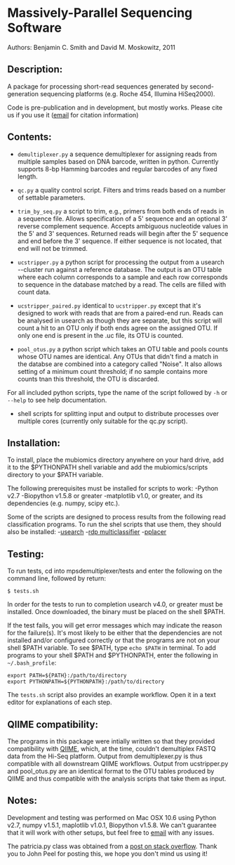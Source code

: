 # Massively-Parallel Sequencing Software

Authors: Benjamin C. Smith and David M. Moskowitz, 2011

## Description:

A package for processing short-read sequences generated by
second-generation sequencing platforms (e.g. Roche 454, Illumina HiSeq2000).

Code is pre-publication and in development, but mostly works. Please cite us if you use it
([email](mailto:benjamin.smith@einstein.yu.edu) for citation information)

## Contents:

- `demultiplexer.py` a sequence demultiplexer for assigning reads from
multiple samples based on DNA barcode, written in python. Currently
supports 8-bp Hamming barcodes and regular barcodes of any fixed
length.

- `qc.py` a quality control script. Filters and trims reads based on a
number of settable parameters.

- `trim_by_seq.py` a script to trim, e.g., primers from both ends of
reads in a sequence file. Allows specification of a 5' sequence
and an optional 3' reverse complement sequence. Accepts ambiguous
nucleotide values in the 5' and 3' sequences. Returned reads will begin
after the 5' sequence and end before the 3' sequence. If either sequence
is not located, that end will not be trimmed.

- `ucstripper.py`  a python script for processing the output from a
usearch --cluster run against a reference database. The output is an OTU
table where each column corresponds to a sample and each row corresponds
to sequence in the database matched by a read. The cells are filled with
count data.

- `ucstripper_paired.py`  identical to `ucstripper.py` except that it's
designed to work with reads that are from a paired-end run. Reads can
be analysed in usearch as though they are separate, but this script will
count a hit to an OTU only if both ends agree on the assigned OTU. If
only one end is present in the .uc file, its OTU is counted. 

- `pool_otus.py` a python script which takes an OTU table and pools
counts whose OTU names are identical. Any OTUs that didn't find a match
in the databse are combined into a category called "Noise". It also
allows setting of a minimum count threshold; if no sample contains more
counts tnan this threshold, the OTU is discarded.

For all included python scripts, type the name of the script followed by
`-h` or `--help` to see help documentation.

- shell scripts for splitting input and output to distribute processes over
multiple cores (currently only suitable for the qc.py script).

## Installation:

To install, place the mubiomics directory anywhere on your hard drive, add it to the $PYTHONPATH shell variable and add the mubiomics/scripts directory to your $PATH variable.

The following prerequisites must be installed for scripts to work:
-Python v2.7
-Biopython v1.5.8 or greater
-matplotlib v1.0, or greater, and its dependencies (e.g. numpy, scipy etc.).

Some of the scripts are designed to process results from the following read
classification programs. To run the shel scripts that use them, they should
also be installed:
-[usearch](http://www.drive5.com/usearch/)
-[rdp multiclassifier](http://rdp.cme.msu.edu/classifier/classifier.jsp)
-[pplacer](http://matsen.fhcrc.org/pplacer/)

## Testing:
To run tests, cd into mpsdemultiplexer/tests and enter the following on the command line,
followed by return:

    $ tests.sh
	
In order for the tests to run to completion usearch v4.0, or greater must be installed.
Once downloaded, the binary must be placed on the shell $PATH.

If the test fails, you will get error messages which may indicate the reason for the failure(s).
It's most likely to be either that the dependencies are not installed and/or configured correctly
or that the programs are not on your shell $PATH variable. To see $PATH, type `echo $PATH`
in terminal. To add programs to your shell $PATH and $PYTHONPATH, enter the following
in `~/.bash_profile`:

    export PATH=${PATH}:/path/to/directory
    export PYTHONPATH=${PYTHONPATH}:/path/to/directory

The `tests.sh` script also provides an example workflow. Open it in a text editor for explanations of each step.


## QIIME compatibility:

The programs in this package were intially written so that they provided
compatibility with [QIIME](http://qiime.sourceforge.net/), which, at the time, couldn't demultiplex FASTQ data from the Hi-Seq platform. Output from
demultiplexer.py is thus compatible with all downstream QIIME workflows.
Output from ucstripper.py and pool\_otus.py are an identical format to
the OTU tables produced by QIIME and thus compatible with the analysis scripts that take them as input.

## Notes:
Development and testing was performed on Mac OSX 10.6 using Python v2.7, numpy v1.5.1, maplotlib v1.0.1, Biopython v1.5.8. We can't guarantee that it will work with other setups, but feel free to [email](mailto:benjamin.smith@einstein.yu.edu) with any issues.

The patricia.py class was obtained from a [post on stack overflow](http://stackoverflow.com/questions/2406416/implementing-a-patricia-trie-for-use-as-a-dictionary/2412468#2412468). Thank you to John Peel for posting this, we hope you don't mind us using it!
